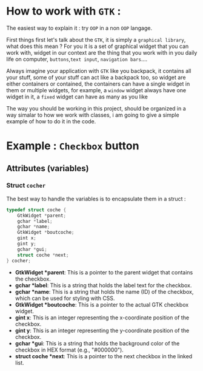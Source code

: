 # How to work with `GTK` : 

The easiest way to explain it : try `OOP` in a non `OOP` langage.

First things first let's talk about the `GTK`, it is simply a `graphical library`, what does this mean ? For you it is a set of graphical widget that you can work with, widget in our context are the thing that you work with in you daily life on computer, `buttons`,`text input`, `navigation bars`.... 

Always imagine your application with `GTK` like you backpack, it contains all your stuff, some of your stuff can act like a backpack too, so widget are either containers or contained, the containers can have a single widget in them or multiple widgets, for example, a `window` widget always have one widget in it, a `fixed` widget can have as many as you like

The way you should be working in this project, should be organized in a way simalar to how we work with classes, i am going to give a simple example of how to do it in the code.

# Example : `Checkbox` button

## Attributes (variables)

### Struct `cocher`
The best way to handle the variables is to encapsulate them in a struct : 

```c
typedef struct coche {
    GtkWidget *parent;
    gchar *label;
    gchar *name;
    GtkWidget *boutcoche;
    gint x;
    gint y;
    gchar *gui;
    struct coche *next;
} cocher;
```

- **GtkWidget \*parent**: This is a pointer to the parent widget that contains the checkbox.
- **gchar \*label**: This is a string that holds the label text for the checkbox.
- **gchar \*name**: This is a string that holds the name (ID) of the checkbox, which can be used for styling with CSS.
- **GtkWidget \*boutcoche**: This is a pointer to the actual GTK checkbox widget.
- **gint x**: This is an integer representing the x-coordinate position of the checkbox.
- **gint y**: This is an integer representing the y-coordinate position of the checkbox.
- **gchar \*gui**: This is a string that holds the background color of the checkbox in HEX format (e.g., "#000000").
- **struct coche \*next**: This is a pointer to the next checkbox in the linked list.
